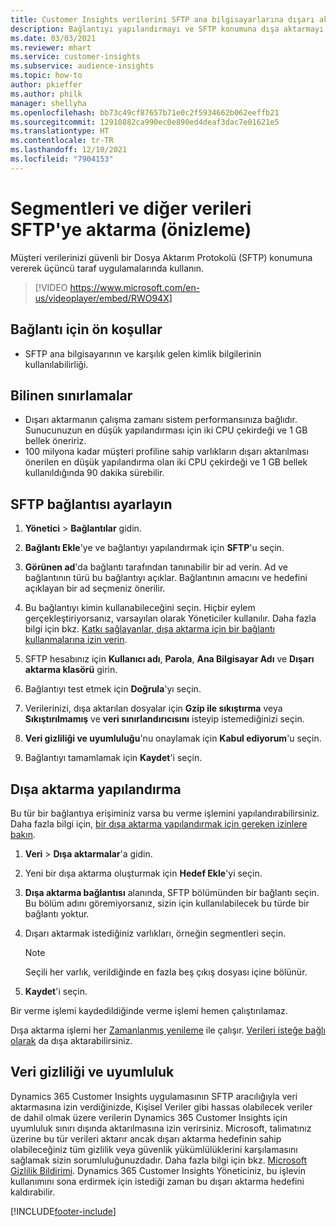 ```yaml
---
title: Customer Insights verilerini SFTP ana bilgisayarlarına dışarı aktarma (Video)
description: Bağlantıyı yapılandırmayı ve SFTP konumuna dışa aktarmayı öğrenin.
ms.date: 03/03/2021
ms.reviewer: mhart
ms.service: customer-insights
ms.subservice: audience-insights
ms.topic: how-to
author: pkieffer
ms.author: philk
manager: shellyha
ms.openlocfilehash: bb73c49cf87657b71e0c2f5934662b062eeffb21
ms.sourcegitcommit: 12910882ca990ec0e890ed4deaf3dac7e01621e5
ms.translationtype: HT
ms.contentlocale: tr-TR
ms.lasthandoff: 12/10/2021
ms.locfileid: "7904153"
---
```

# <a name="export-segments-and-other-data-to-sftp-preview"></a>Segmentleri ve diğer verileri SFTP'ye aktarma (önizleme)

Müşteri verilerinizi güvenli bir Dosya Aktarım Protokolü (SFTP) konumuna vererek üçüncü taraf uygulamalarında kullanın.

> [!VIDEO https://www.microsoft.com/en-us/videoplayer/embed/RWO94X]

## <a name="prerequisites-for-connection"></a>Bağlantı için ön koşullar

- SFTP ana bilgisayarının ve karşılık gelen kimlik bilgilerinin kullanılabilirliği.

## <a name="known-limitations"></a>Bilinen sınırlamalar

- Dışarı aktarmanın çalışma zamanı sistem performansınıza bağlıdır. Sunucunuzun en düşük yapılandırması için iki CPU çekirdeği ve 1 GB bellek öneririz. 
- 100 milyona kadar müşteri profiline sahip varlıkların dışarı aktarılması önerilen en düşük yapılandırma olan iki CPU çekirdeği ve 1 GB bellek kullanıldığında 90 dakika sürebilir. 

## <a name="set-up-connection-to-sftp"></a>SFTP bağlantısı ayarlayın

1. **Yönetici** > **Bağlantılar** gidin.

1. **Bağlantı Ekle**'ye ve bağlantıyı yapılandırmak için **SFTP**'u seçin.

1. **Görünen ad**'da bağlantı tarafından tanınabilir bir ad verin. Ad ve bağlantının türü bu bağlantıyı açıklar. Bağlantının amacını ve hedefini açıklayan bir ad seçmeniz önerilir.

1. Bu bağlantıyı kimin kullanabileceğini seçin. Hiçbir eylem gerçekleştiriyorsanız, varsayılan olarak Yöneticiler kullanılır. Daha fazla bilgi için bkz. [Katkı sağlayanlar, dışa aktarma için bir bağlantı kullanmalarına izin verin](connections.md#allow-contributors-to-use-a-connection-for-exports).

1. SFTP hesabınız için **Kullanıcı adı**, **Parola**, **Ana Bilgisayar Adı** ve **Dışarı aktarma klasörü** girin.

1. Bağlantıyı test etmek için **Doğrula**'yı seçin.

1. Verilerinizi, dışa aktarılan dosyalar için **Gzip ile sıkıştırma** veya **Sıkıştırılmamış** ve **veri sınırlandırıcısını** isteyip istemediğinizi seçin.

1. **Veri gizliliği ve uyumluluğu**'nu onaylamak için **Kabul ediyorum**'u seçin.

1. Bağlantıyı tamamlamak için **Kaydet**'i seçin.

## <a name="configure-an-export"></a>Dışa aktarma yapılandırma

Bu tür bir bağlantıya erişiminiz varsa bu verme işlemini yapılandırabilirsiniz. Daha fazla bilgi için, [bir dışa aktarma yapılandırmak için gereken izinlere bakın](export-destinations.md#set-up-a-new-export).

1. **Veri** > **Dışa aktarmalar**'a gidin.

1. Yeni bir dışa aktarma oluşturmak için **Hedef Ekle**'yi seçin.

1. **Dışa aktarma bağlantısı** alanında, SFTP bölümünden bir bağlantı seçin. Bu bölüm adını göremiyorsanız, sizin için kullanılabilecek bu türde bir bağlantı yoktur.

1. Dışarı aktarmak istediğiniz varlıkları, örneğin segmentleri seçin.

   > [!NOTE]
   > Seçili her varlık, verildiğinde en fazla beş çıkış dosyası içine bölünür. 

1. **Kaydet**'i seçin.

Bir verme işlemi kaydedildiğinde verme işlemi hemen çalıştırılamaz.

Dışa aktarma işlemi her [Zamanlanmış yenileme](system.md#schedule-tab) ile çalışır. [Verileri isteğe bağlı olarak](export-destinations.md#run-exports-on-demand) da dışa aktarabilirsiniz. 

## <a name="data-privacy-and-compliance"></a>Veri gizliliği ve uyumluluk

Dynamics 365 Customer Insights uygulamasının SFTP aracılığıyla veri aktarmasına izin verdiğinizde, Kişisel Veriler gibi hassas olabilecek veriler de dahil olmak üzere verilerin Dynamics 365 Customer Insights için uyumluluk sınırı dışında aktarılmasına izin verirsiniz. Microsoft, talimatınız üzerine bu tür verileri aktarır ancak dışarı aktarma hedefinin sahip olabileceğiniz tüm gizlilik veya güvenlik yükümlülüklerini karşılamasını sağlamak sizin sorumluluğunuzdadır. Daha fazla bilgi için bkz. [Microsoft Gizlilik Bildirimi](https://go.microsoft.com/fwlink/?linkid=396732).
Dynamics 365 Customer Insights Yöneticiniz, bu işlevin kullanımını sona erdirmek için istediği zaman bu dışarı aktarma hedefini kaldırabilir.

[!INCLUDE[footer-include](../includes/footer-banner.md)]
